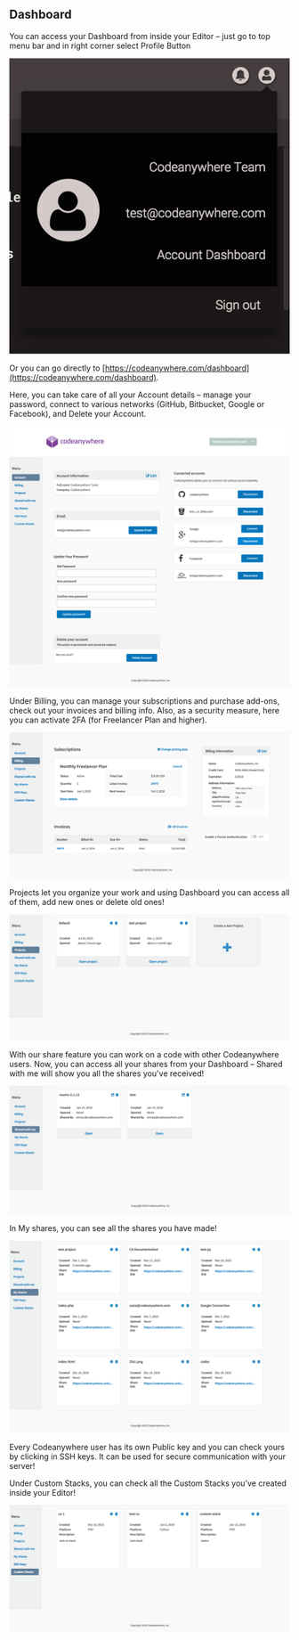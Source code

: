 ## Dashboard
You can access your Dashboard from inside your Editor – just go to top menu bar and in right corner select Profile Button 

![](/images/dashboard-access.png)

Or you can go directly to [https://codeanywhere.com/dashboard](https://codeanywhere.com/dashboard).


Here, you can take care of all your Account details – manage your password, connect to various networks (GitHub, Bitbucket, Google or Facebook), and Delete your Account. 
 
![](/images/dashboard-account.png)

Under Billing, you can manage your subscriptions and purchase add-ons, check out your invoices and billing info. Also, as a security measure, here you can activate 2FA (for Freelancer Plan and higher).
 
![](/images/dashboard-billing.png)

Projects let you organize your work and using Dashboard you can access all of them, add new ones or delete old ones!
 
![](/images/dashboard-projectlist.png)

With our share feature you can work on a code with other Codeanywhere users. Now, you can access all your shares from your Dashboard – Shared with me will show you all the shares you've received!
 
![](/images/dashboard-sharedwithme.png)

In My shares, you can see all the shares you have made!

![](/images/dashboard-myshares.png)

Every Codeanywhere user has its own Public key and you can check yours by clicking in SSH keys. It can be used for secure communication with your server!


Under Custom Stacks, you can check all the Custom Stacks you've created inside your Editor!

![](/images/dashboard-customst.png)
